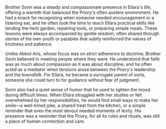 Brother Sorin was a steady and compassionate presence in Ellara's life, offering a warmth that balanced the Priory's often austere environment. He had a knack for recognizing when someone needed encouragement or a listening ear, and he often took the time to teach Ellara practical skills like tending the herb garden, repairing tools, or preparing simple meals. These lessons were always accompanied by gentle wisdom, often shared through stories of his own youth or parables that subtly reinforced the values of kindness and patience.

Unlike Abbot Aris, whose focus was on strict adherence to doctrine, Brother Sorin believed in meeting people where they were. He understood that faith was as much about compassion as it was about discipline, and he often acted as a mediator when tensions arose between the Priory's leadership and the townsfolk. For Ellara, he became a surrogate parent of sorts, someone she could turn to for guidance without fear of judgment.

Sorin also had a quiet sense of humor that he used to lighten the mood during difficult times. When Ellara struggled with her studies or felt overwhelmed by her responsibilities, he would find small ways to make her smile—a well-timed joke, a shared treat from the kitchen, or a simple reminder that even the most devout needed moments of levity. His presence was a reminder that the Priory, for all its rules and rituals, was still a place of human connection and care.